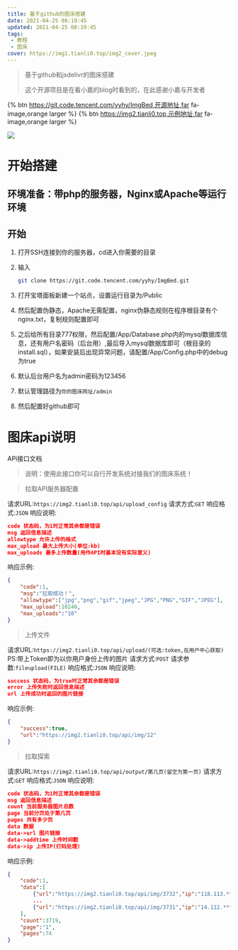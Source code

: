 ```yaml
---
title: 基于github的图床搭建
date: 2021-04-25 08:19:45
updated: 2021-04-25 08:19:45
tags: 
 - 教程
 - 图床
cover: https://img1.tianli0.top/img2_cover.jpeg
---
```


> 基于github和jsdelivr的图床搭建
>
> 这个开源项目是在看小嘉的blog时看到的，在此感谢小嘉与开发者

{% btn https://git.code.tencent.com/yyhy/ImgBed,开源地址,far fa-image,orange larger %}  {% btn https://img2.tianli0.top,示例地址,far fa-image,orange larger %}





![](https://img1.tianli0.top/img2_cover.jpeg)



# 开始搭建

## 环境准备：带php的服务器，Nginx或Apache等运行环境

## 开始

1. 打开SSH连接到你的服务器，cd进入你需要的目录

2. 输入

   ```sh
   git clone https://git.code.tencent.com/yyhy/ImgBed.git
   ```

3. 打开宝塔面板新建一个站点，设置运行目录为/Public
4. 然后配置伪静态，Apache无需配置，nginx伪静态规则在程序根目录有个nginx.txt，复制规则配置即可
5. 之后给所有目录777权限，然后配置/App/Database.php内的mysql数据库信息，还有用户名密码（后台用）,最后导入mysql数据库即可（根目录的install.sql），如果安装后出现异常问题，请配置/App/Config.php中的debug为true
6. 默认后台用户名为admin密码为123456
7. 默认管理路径为`你的图床网址/admin`
8. 然后配置好github即可



# 图床api说明

APi接口文档

> 说明：使用此接口你可以自行开发系统对接我们的图床系统！

> 拉取API服务器配置

请求URL:`https://img2.tianli0.top/api/upload_config`
请求方式:`GET`
响应格式:`JSON`
响应说明:

```json
code 状态码，为1时正常其余都是错误
msg 返回信息描述
allowtype 允许上传的格式
max_upload 最大上传大小(单位:kb)
max_uploads 最多上传数量(用作API时基本没有实际意义)
```

响应示例:

```json
{
    "code":1,
    "msg":"拉取成功！",
    "allowtype":["jpg","png","gif","jpeg","JPG","PNG","GIF","JPEG"],
    "max_upload":10240,
    "max_uploads":"10"
}
```

> 上传文件

请求URL:`https://img2.tianli0.top/api/upload/(可选:token,在用户中心获取)`
PS:带上Token即为以你用户身份上传的图片
请求方式:`POST`
请求参数:`fileupload(FILE)`
响应格式:`JSON`
响应说明:

```json
success 状态码，为true时正常其余都是错误
error 上传失败时返回信息描述
url 上传成功时返回的图片链接
```

响应示例:

```json
{
    "success":true,
    "url":"https://img2.tianli0.top/api/img/12"
}
```

> 拉取探索

请求URL:`https://img2.tianli0.top/api/output/第几页(留空为第一页)`
请求方式:`GET`
响应格式:`JSON`
响应说明:

```json
code 状态码，为1时正常其余都是错误
msg 返回信息描述
count 当前服务器图片总数
page 当前分页处于第几页
pages 共有多少页
data 数据
data->url 图片链接
data->addtime 上传时间戳
data->ip 上传IP(打码处理)
```

响应示例:

```json
{
    "code":1,
    "data":[
        {"url":"https://img2.tianli0.top/api/img/3732","ip":"118.113.***.107","addtime":1591297120},
        ...
        {"url":"https://img2.tianli0.top/api/img/3731","ip":"14.112.***.219","addtime":1591248873}
    ],
    "count":3719,
    "page":"1",
    "pages":74
}
```